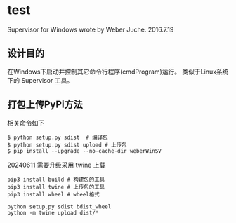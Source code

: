 # test

Supervisor for Windows wrote by Weber Juche.
2016.7.19




## 设计目的

在Windows下启动并控制其它命令行程序(cmdProgram)运行。
类似于Linux系统下的 Supervisor 工具。

## 打包上传PyPi方法
相关命令如下

````
$ python setup.py sdist  # 编译包
$ python setup.py sdist upload # 上传包
$ pip install --upgrade --no-cache-dir weberWinSV
````

20240611 需要升级采用 twine 上载
```
pip3 install build # 构建包的工具
pip3 install twine # 上传包的工具
pip3 install wheel # wheel格式

python setup.py sdist bdist_wheel
python -m twine upload dist/*
```

